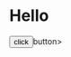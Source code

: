 <html>
  <body>
    <title>nakpdigo.com</title>
    <h1>Hello</h1>
    <button>click</button>button>
  </body>
</html>
